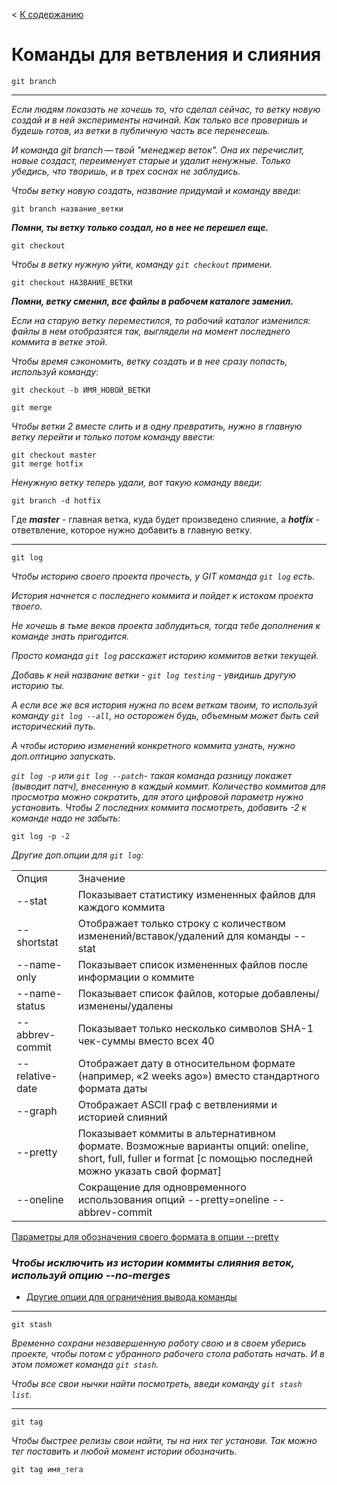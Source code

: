 < [К содержанию](/readme.md)

Команды для ветвления и слияния
====

`git branch`
***

<i>Если людям показать не хочешь то, что сделал сейчас, то ветку новую создай и в ней эксперименты начинай. Как только все проверишь и будешь готов, из ветки в публичную часть все перенесешь. 

И команда git branch — твой "менеджер веток". Она их перечислит, новые создаст, переименует старые и удалит ненужные. Только убедись, что творишь, и в трех соснах не заблудись.

Чтобы ветку новую создать, название придумай и команду введи:</i>

    git branch название_ветки

***Помни, ты ветку только создал, но в нее не перешел еще.*** 

`git checkout`

*Чтобы в ветку нужную уйти, команду   `git checkout` примени.* 

    git checkout НАЗВАНИЕ_ВЕТКИ

***Помни, ветку сменил, все файлы в рабочем каталоге заменил.*** 

<i>Если на старую ветку переместился, то рабочий каталог изменился: файлы в нем отобразятся так, выглядели на момент последнего коммита в ветке этой.

Чтобы время сэкономить, ветку создать и в нее сразу попасть, используй команду:</i>

    git checkout -b ИМЯ_НОВОЙ_ВЕТКИ

`git merge`

*Чтобы ветки 2 вместе слить и в одну превратить, нужно в главную ветку перейти и только потом команду ввести:*

    git checkout master
    git merge hotfix

*Ненужную ветку теперь удали, вот такую команду введи:* 

    git branch -d hotfix 

Где ***master*** - главная ветка, куда будет произведено слияние, а ***hotfix*** - ответвление, которое нужно добавить в главную ветку.

***

`git log`

<i>Чтобы историю своего проекта прочесть, у GIT команда `git log` есть. 

История начнется с последнего коммита и пойдет к истокам проекта твоего. 

Не хочешь в тьме веков проекта заблудиться, тогда тебе дополнения к команде знать пригодится. 

Просто команда `git log` расскажет историю коммитов ветки текущей. 

Добавь к ней название ветки - `git log testing` - увидишь другую историю ты. 

А если все же вся история нужна по всем веткам твоим, то используй команду `git log --all`, но осторожен будь, объемным может быть сей исторический путь. 

А чтобы историю изменений конкретного коммита узнать, нужно доп.оптицию запускать.

`git log -p` или `git log --patch`- такая команда разницу покажет (выводит патч), внесенную в каждый коммит. Количество коммитов для просмотра можно сократить, для этого цифровой параметр нужно установить. Чтобы 2 последних коммита посмотреть, добавить -2 к команде надо не забыть:</i>

    git log -p -2


*Другие доп.опции для `git log`:*

<table> 
<tr>
    <td>Опция</td>
    <td>Значение</td>
</tr>
<tr>
    <td>--stat</td>
    <td>Показывает статистику измененных файлов для каждого коммита</td>
</tr>
<tr>
    <td>--shortstat</td>
    <td>Отображает только строку с количеством изменений/вставок/удалений для команды --stat</td>
</tr>
<tr>
    <td>--name-only</td>
    <td>Показывает список измененных файлов после информации о коммите</td>
</tr>
<tr>
    <td>--name-status</td>
    <td>Показывает список файлов, которые добавлены/изменены/удалены</td>
</tr>
<tr>
    <td>--abbrev-commit</td>
    <td>Показывает только несколько символов SHA-1 чек-суммы вместо всех 40</td>
</tr>
<tr>
    <td>--relative-date</td>
    <td>Отображает дату в относительном формате (например, «2 weeks ago») вместо стандартного формата даты</td>
</tr>
<tr>
    <td>--graph</td>
    <td>Отображает ASCII граф с ветвлениями и историей слияний</td>
</tr>
<tr>
    <td>--pretty</td>
    <td>Показывает коммиты в альтернативном формате. Возможные варианты опций: oneline, short, full, fuller и format [с помощью последней можно указать свой формат]</td>
</tr>
<tr>
    <td>--oneline</td>
    <td>Сокращение для одновременного использования опций --pretty=oneline --abbrev-commit</td>
</tr>
</table>

[Параметры для обозначения своего формата в опции --pretty](https://git-scm.com/book/ru/v2/%D0%9E%D1%81%D0%BD%D0%BE%D0%B2%D1%8B-Git-%D0%9F%D1%80%D0%BE%D1%81%D0%BC%D0%BE%D1%82%D1%80-%D0%B8%D1%81%D1%82%D0%BE%D1%80%D0%B8%D0%B8-%D0%BA%D0%BE%D0%BC%D0%BC%D0%B8%D1%82%D0%BE%D0%B2#rpretty_format)

### ***Чтобы исключить из истории коммиты слияния веток, используй опцию --no-merges***


* [Другие опции для ограничения вывода команды](https://git-scm.com/book/ru/v2/%D0%9E%D1%81%D0%BD%D0%BE%D0%B2%D1%8B-Git-%D0%9F%D1%80%D0%BE%D1%81%D0%BC%D0%BE%D1%82%D1%80-%D0%B8%D1%81%D1%82%D0%BE%D1%80%D0%B8%D0%B8-%D0%BA%D0%BE%D0%BC%D0%BC%D0%B8%D1%82%D0%BE%D0%B2#rlimit_options)

***
`git stash`

*Временно сохрани незавершенную работу свою и в своем уберись проекте, чтобы потом с убранного рабочего стола работать начать. И в этом поможет команда `git stash`.* 

*Чтобы все свои нычки найти посмотреть, введи команду `git stash list`.* 

***
`git tag`

*Чтобы быстрее релизы свои найти, ты на них тег установи. Так можно тег поставить и любой момент истории обозначить.* 

    git tag имя_тега